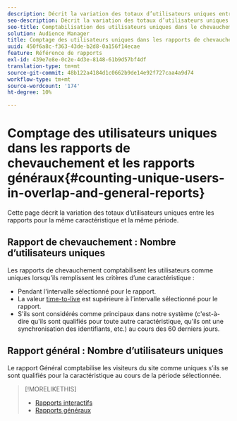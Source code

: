 ```yaml
---
description: Décrit la variation des totaux d’utilisateurs uniques entre les rapports pour la même caractéristique et la même période.
seo-description: Décrit la variation des totaux d’utilisateurs uniques entre les rapports pour la même caractéristique et la même période dans Adobe Audience Manager.
seo-title: Comptabilisation des utilisateurs uniques dans le chevauchement et les rapports généraux dans AAM
solution: Audience Manager
title: Comptage des utilisateurs uniques dans les rapports de chevauchement et les rapports généraux
uuid: 450f6a8c-f363-43de-b2d8-0a156f14ecae
feature: Référence de rapports
exl-id: 439e7e8e-0c2e-4d3e-8148-61b9d57bf4df
translation-type: tm+mt
source-git-commit: 48b122a4184d1c0662b9de14e92f727caa4a9d74
workflow-type: tm+mt
source-wordcount: '174'
ht-degree: 10%

---
```


# Comptage des utilisateurs uniques dans les rapports de chevauchement et les rapports généraux{#counting-unique-users-in-overlap-and-general-reports}

Cette page décrit la variation des totaux d’utilisateurs uniques entre les rapports pour la même caractéristique et la même période.

<!-- 

c_unique_user_counts.xml

 -->

## Rapport de chevauchement : Nombre d’utilisateurs uniques

Les rapports de chevauchement comptabilisent les utilisateurs comme uniques lorsqu’ils remplissent les critères d’une caractéristique :

* Pendant l&#39;intervalle sélectionné pour le rapport.
* La valeur [time-to-live](../features/traits/segment-ttl-explained.md) est supérieure à l’intervalle sélectionné pour le rapport.
* S&#39;ils sont considérés comme principaux dans notre système (c&#39;est-à-dire qu&#39;ils sont qualifiés pour toute autre caractéristique, qu&#39;ils ont une synchronisation des identifiants, etc.) au cours des 60 derniers jours.

## Rapport général : Nombre d’utilisateurs uniques

Le rapport Général comptabilise les visiteurs du site comme uniques s’ils se sont qualifiés pour la caractéristique au cours de la période sélectionnée.

>[!MORELIKETHIS]
>
>* [Rapports interactifs](../reporting/dynamic-reports/dynamic-reports.md#interactive-and-overlap-reports)
>* [Rapports généraux](../reporting/general-reports.md#general-reports-overview)

